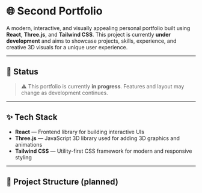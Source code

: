 # 🌐 Second Portfolio

A modern, interactive, and visually appealing personal portfolio built using **React**, **Three.js**, and **Tailwind CSS**. This project is currently **under development** and aims to showcase projects, skills, experience, and creative 3D visuals for a unique user experience.

---

## 🚧 Status

> ⚠️ This portfolio is currently **in progress**. Features and layout may change as development continues.

---

## ✨ Tech Stack

- **React** — Frontend library for building interactive UIs  
- **Three.js** — JavaScript 3D library used for adding 3D graphics and animations  
- **Tailwind CSS** — Utility-first CSS framework for modern and responsive styling

---

## 📁 Project Structure (planned)

